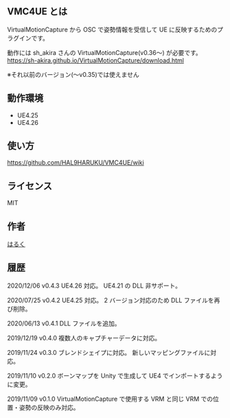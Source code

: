 ## VMC4UE とは
VirtualMotionCapture から OSC で姿勢情報を受信して UE に反映するためのプラグインです。

動作には sh_akira さんの VirtualMotionCapture(v0.36～) が必要です。
https://sh-akira.github.io/VirtualMotionCapture/download.html

※それ以前のバージョン(～v0.35)では使えません

## 動作環境
- UE4.25
- UE4.26

## 使い方
https://github.com/HAL9HARUKU/VMC4UE/wiki

## ライセンス
MIT

## 作者
[はるく](https://twitter.com/HAL9_HARUKU)

## 履歴

2020/12/06 v0.4.3
UE4.26 対応。
UE4.21 の DLL 非サポート。

2020/07/25 v0.4.2
UE4.25 対応。
2 バージョン対応のため DLL ファイルを再び削除。

2020/06/13 v0.4.1
DLL ファイルを追加。

2019/12/19 v0.4.0
複数人のキャプチャーデータに対応。

2019/11/24 v0.3.0
ブレンドシェイプに対応。
新しいマッピングファイルに対応。

2019/11/10 v0.2.0
ボーンマップを Unity で生成して UE4 でインポートするように変更。

2019/11/09 v0.1.0
VirtualMotionCapture で使用する VRM と同じ VRM での位置・姿勢の反映のみ対応。

